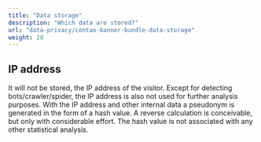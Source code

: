 ```yaml
---
title: "Data storage"
description: "Which data are stored?"
url: "data-privacy/contao-banner-bundle-data-storage"
weight: 20
---
```


## IP address

It will not be stored, the IP address of the visitor. Except for detecting bots/crawler/spider, the IP address is also not used for further analysis purposes. With the IP address and other internal data a pseudonym is generated in the form of a hash value. A reverse calculation is conceivable, but only with considerable effort. The hash value is not associated with any other statistical analysis.